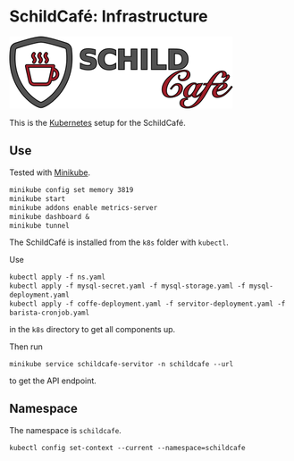 # SchildCafé: Infrastructure

![SchildCafé](logo.png)


This is the [Kubernetes](https://kubernetes.io/) setup for the SchildCafé.

## Use

Tested with [Minikube](https://minikube.sigs.k8s.io/docs/).

```
minikube config set memory 3819
minikube start
minikube addons enable metrics-server
minikube dashboard &
minikube tunnel
```

The SchildCafé is installed from the `k8s` folder with `kubectl`.

Use
```
kubectl apply -f ns.yaml
kubectl apply -f mysql-secret.yaml -f mysql-storage.yaml -f mysql-deployment.yaml
kubectl apply -f coffe-deployment.yaml -f servitor-deployment.yaml -f barista-cronjob.yaml
```
in the `k8s` directory to get all components up.

Then run
```
minikube service schildcafe-servitor -n schildcafe --url
```
to get the API endpoint.

## Namespace

The namespace is `schildcafe`.

```
kubectl config set-context --current --namespace=schildcafe
```
